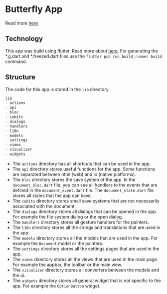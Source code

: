 # Butterfly App

Read more [here](../README.md)

## Technology

This app was build using flutter.
Read more about [here](https://flutter.dev).
For generating the \*.g.dart and \*.freezed.dart files use the `flutter pub run build_runner build` command.

## Structure

The code for this app is stored in the `lib` directory.

```markdown
lib
- actions
- api
- bloc
- cubits
- dialogs
- handlers
- l10n
- models
- settings
- views
- visualizer
- widgets
```

* The `actions` directory has all shortcuts that can be used in the app.
* The `api` directory stores useful functions for the app. Some functions are separated between html (web) and io (native platforms).
* The `bloc` directory stores the save system of the app. In the `document_bloc.dart` file, you can see all handlers to the events that are defined in the `document_event.dart` file. The `document_state.dart` file stores all states that the app can have.
* The `cubits` directory stores small save systems that are not necessarily associated with the document.
* The `dialogs` directory stores all dialogs that can be opened in the app. For example the file system dialog or the open dialog.
* The `handlers` directory stores all gesture handlers for the painters.
* The `l10n` directory stores all the strings and translations that are used in the app.
* The `models` directory stores all the models that are used in the app. For example the `Document` model or the painters.
* The `settings` directory stores all the settings pages that are used in the app.
* The `views` directory stores all the views that are used in the main page. For example the appbar, the toolbar or the main view.
* The `visualizer` directory stores all converters between the models and the ui.
* The `widgets` directory stores all general widget that is not specific to the app. For example the `OptionButton` widget.
